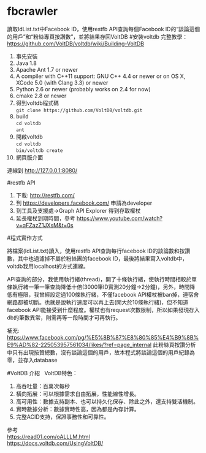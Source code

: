 # fbcrawler
讀取IdList.txt中Facebook ID，使用restfb API查詢每個Facebook ID的“談論這個的用戶”和“粉絲專頁按讚數”，並將結果存回VoltDB
#安裝voltdb
完整教學：https://github.com/VoltDB/voltdb/wiki/Building-VoltDB

1. 事先安裝
  1. Java 1.8
  2. Apache Ant 1.7 or newer
  3. A compiler with C++11 support: GNU C++ 4.4 or newer or on OS X, XCode 5.0 (with Clang 3.3) or newer
  4. Python 2.6 or newer (probably works on 2.4 for now)
  5. cmake 2.8 or newer
2. 得到voltdb程式碼  
  `git clone https://github.com/VoltDB/voltdb.git`
3. build  
  `cd voltdb`  
  `ant`
4. 開啟voltdb  
  `cd voltdb`  
  `bin/voltdb create`
5. 網頁版介面

  連線到 http://127.0.0.1:8080/
  
#restfb API
1. 下載: http://restfb.com/
2. 到 https://developers.facebook.com/ 申請為developer
3. 到工具及支援處->Graph API Explorer 得到存取權杖
4. 延長權杖到期時間，參考 https://www.youtube.com/watch?v=qFZazZ1JXsM&t=0s  

#程式實作方式  

將檔案(IdList.txt)讀入，使用restfb API查詢每行facebook ID的談論數和按讚數，其中也過濾掉不屬於粉絲團的facebook ID，最後將結果寫入voltdb中，voltdb我用localhost的方式連線。  
  
API查詢的部分，我使用執行緒(thread)，開了十條執行緒，使執行時間相較於單條執行緒一筆一筆查詢降低十倍(3000筆ID實測20分鐘->2分鐘)，另外，時間降低有極限，我曾經設定過100條執行緒，不僅facebook API權杖被ban掉，連宿舍網路都被切斷。也就是說執行速度可以再上去(開大於10條執行緒)，但不知道facebook API能接受到什麼程度。權杖也有request次數限制，所以如果發現存入db的筆數異常，則需再等一段時間才可再執行。

補充:
https://www.facebook.com/pg/%E5%8B%87%E8%80%85%E4%B9%8B%E9%AD%82-225053957561034/likes/?ref=page_internal
此粉絲頁按讚分析中只有出現按贊總數，沒有談論這個的用戶，故本程式將談論這個的用戶紀錄為零，並存入database

#VoltDB 介紹  
VoltDB特色：

1. 高吞吐量：百萬次每秒
2. 橫向拓展：可以根據需求自由拓展，性能線性增長。
3. 高可用性：數據支持副本、也可以持久化保存、除此之外，還支持雙活機制。
4. 實時數據分析：數據實時性高，因為都是內存計算。
5. 完整ACID支持，保證事務性和可靠性。  

參考  
https://read01.com/oALLLM.html  
https://docs.voltdb.com/UsingVoltDB/
